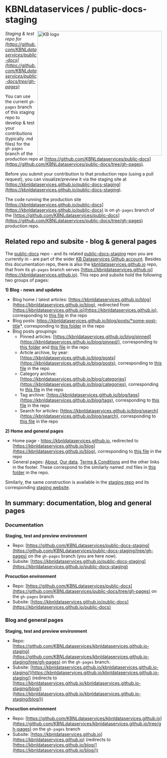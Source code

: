 # KBNLdataservices / public-docs-staging 

<img alt="KB logo" src="https://raw.githubusercontent.com/KBNLdataservices/public-docs-staging/gh-pages/assets/images/KB_Nationale-Bibliotheek_Logo_RGB-Zwart-EN.jpg" width="400px" align="right"/>

*Staging & test repo for [https://github.com/KBNLdataservices/public-docs](https://github.com/KBNLdataservices/public-docs/tree/gh-pages)* 

You can use the current ```gh-pages``` branch of this staging repo to develop & test your contributions (typically .md files) for the ```gh-pages``` branch of the production repo at [https://github.com/KBNLdataservices/public-docs](https://github.com/KBNLdataservices/public-docs/tree/gh-pages). 

Before you submit your contribution to that production repo (using a pull request), you can visualize/preview it via the staging site at [https://kbnldataservices.github.io/public-docs-staging](https://kbnldataservices.github.io/public-docs-staging). 

The code running the production site [https://kbnldataservices.github.io/public-docs](https://kbnldataservices.github.io/public-docs) is on ```gh-pages``` branch of the [https://github.com/KBNLdataservices/public-docs](https://github.com/KBNLdataservices/public-docs/tree/gh-pages) production repo.

## Related repo and subsite - blog & general pages
The [public-docs](https://github.com/KBNLdataservices/public-docs/tree/gh-pages) repo - and its related [public-docs-staging](https://github.com/KBNLdataservices/public-docs-staging/tree/gh-pages) repo you are currently in - are part of the wider [KB Dataservices Github account](https://github.com/KBNLdataservices). Besides this documentation repo, there is also the [kbnldataservices.github.io](https://github.com/KBNLdataservices/kbnldataservices.github.io/tree/gh-pages) repo, that from its ```gh-pages``` branch serves [https://kbnldataservices.github.io](https://kbnldataservices.github.io). This repo and subsite hold the following two groups of pages: 

**1) Blog - news and updates**
* Blog home / latest articles: [https://kbnldataservices.github.io/blog](https://kbnldataservices.github.io/blog), redirected from [https://kbnldataservices.github.io](https://kbnldataservices.github.io), corresponding to [this file](https://github.com/KBNLdataservices/kbnldataservices.github.io/blob/gh-pages/_pages/index.md) in the repo
* Blog posts: https://kbnldataservices.github.io/blog/posts/*some-post-title*, corresponding to [this folder](https://github.com/KBNLdataservices/kbnldataservices.github.io/tree/gh-pages/_posts) in the repo 
* Blog posts groupings: 
  * Pinned articles: [https://kbnldataservices.github.io/blog/pinned](https://kbnldataservices.github.io/blog/pinned/), corresponding to [this folder](https://github.com/KBNLdataservices/kbnldataservices.github.io/tree/gh-pages/_pinned) and [this file](https://github.com/KBNLdataservices/kbnldataservices.github.io/blob/gh-pages/_pages/pinned.md) in the repo 
  * Article archive, by year: [https://kbnldataservices.github.io/blog/posts](https://kbnldataservices.github.io/blog/posts), corresponding to [this file](https://github.com/KBNLdataservices/kbnldataservices.github.io/blob/gh-pages/_pages/posts-grid.md) in the repo 
  * Category archive: [https://kbnldataservices.github.io/blog/categories](https://kbnldataservices.github.io/blog/categories), corresponding to [this file](https://github.com/KBNLdataservices/kbnldataservices.github.io/blob/gh-pages/_pages/categories-grid.md) in the repo 
  * Tag archive: [https://kbnldataservices.github.io/blog/tags](https://kbnldataservices.github.io/blog/tags), corresponding to [this file](https://github.com/KBNLdataservices/kbnldataservices.github.io/blob/gh-pages/_pages/tags-grid.md) in the repo 
  * Search for articles: [https://kbnldataservices.github.io/blog/search](https://kbnldataservices.github.io/blog/search), corresponding to [this file](https://github.com/KBNLdataservices/kbnldataservices.github.io/blob/gh-pages/_pages/search.md) in the repo 

**2) Home and general pages**
* Home page - https://kbnldataservices.github.io, redirected to [https://kbnldataservices.github.io/blog](https://kbnldataservices.github.io/blog), corresponding to [this file](https://github.com/KBNLdataservices/kbnldataservices.github.io/blob/gh-pages/index.md) in the repo 
* General pages: [About](https://kbnldataservices.github.io/about), [Our data](https://kbnldataservices.github.io/our-data), [Terms & Conditions](https://kbnldataservices.github.io/terms-and-conditions) and the other links in the footer. These correspond to the similarly named .md files in [this folder](https://github.com/KBNLdataservices/kbnldataservices.github.io/tree/gh-pages/_pages) in the repo.


Similarly, the same construction is available in the [staging repo](https://github.com/KBNLdataservices/kbnldataservices.github.io-staging/tree/gh-pages) and its corresponding [staging website](https://kbnldataservices.github.io/kbnldataservices.github.io-staging). 

## In summary: documentation, blog and general pages 

### Documentation
**Staging, test and preview environment**
* Repo: [https://github.com/KBNLdataservices/public-docs-staging](https://github.com/KBNLdataservices/public-docs-staging/tree/gh-pages) on the ```gh-pages``` branch (you are here now). 
* Subsite: [https://kbnldataservices.github.io/public-docs-staging](https://kbnldataservices.github.io/public-docs-staging)

**Procuction environment**
* Repo: [https://github.com/KBNLdataservices/public-docs](https://github.com/KBNLdataservices/public-docs/tree/gh-pages) on the ```gh-pages``` branch
* Subsite: [https://kbnldataservices.github.io/public-docs](https://kbnldataservices.github.io/public-docs)

### Blog and general pages
**Staging, test and preview environment**
* Repo: [https://github.com/KBNLdataservices/kbnldataservices.github.io-staging](https://github.com/KBNLdataservices/kbnldataservices.github.io-staging/tree/gh-pages) on the ```gh-pages``` branch. 
* Subsite: [https://kbnldataservices.github.io/kbnldataservices.github.io-staging/](https://kbnldataservices.github.io/kbnldataservices.github.io-staging/) (redirects to [https://kbnldataservices.github.io/kbnldataservices.github.io-staging/blog/](https://kbnldataservices.github.io/kbnldataservices.github.io-staging/blog/)) 

**Procuction environment**
* Repo: [https://github.com/KBNLdataservices/kbnldataservices.github.io](https://github.com/KBNLdataservices/kbnldataservices.github.io/tree/gh-pages) on the ```gh-pages``` branch
* Subsite: [https://kbnldataservices.github.io](https://kbnldataservices.github.io) (redirects to [https://kbnldataservices.github.io/blog/](https://kbnldataservices.github.io/blog/))

